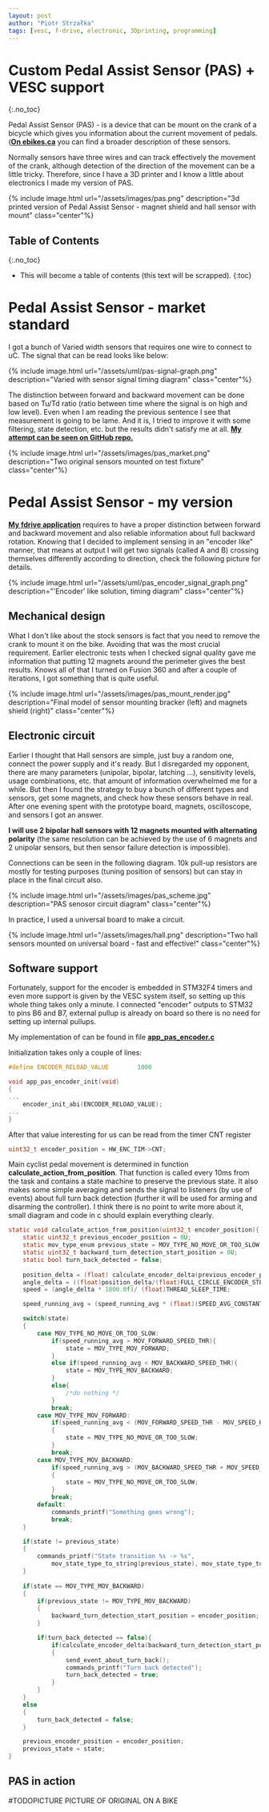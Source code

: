```yaml
---
layout: post
author: "Piotr Strzałka"
tags: [vesc, f-drive, electronic, 3Dprinting, programming]
---
```

# Custom Pedal Assist Sensor (PAS) + VESC support 
{:.no_toc}

Pedal Assist Sensor (PAS) - is a device that can be mount on the crank of a bicycle which gives you information about the current movement of pedals. (**[On ebikes.ca](https://ebikes.ca/learn/pedal-assist.html)** you can find a broader description of these sensors.

Normally sensors have three wires and can track effectively the movement of the crank, although detection of the direction of the movement can be a little tricky. Therefore, since I have a 3D printer and I know a little about electronics I made my version of PAS.

{% include image.html url="/assets/images/pas.png" description="3d printed version of Pedal Assist Sensor - magnet shield and hall sensor with mount" class="center"%}

## Table of Contents
{:.no_toc}
* This will become a table of contents (this text will be scrapped).
{:toc}
# Pedal Assist Sensor - market standard


I got a bunch of Varied width sensors that requires one wire to connect to uC. The signal that can be read looks like below:

{% include image.html url="/assets/uml/pas-signal-graph.png" description="Varied with sensor signal timing diagram" class="center"%}

The distinction between forward and backward movement can be done based on Tu/Td ratio (ratio between time where the signal is on high and low level). Even when I am reading the previous sentence I see that measurement is going to be lame. And it is, I tried to improve it with some filtering, state detection, etc. but the results didn't satisfy me at all. **[My attempt can be seen on GitHub repo.](https://github.com/PiotrStrzalka/bldc/blob/friction_drive/applications/app_pas_sensor.c)** 

{% include image.html url="/assets/images/pas_market.png" description="Two original sensors mounted on test fixture" class="center"%}



# Pedal Assist Sensor - my version

**[My fdrive application](/2021/01/24/fdrive-application.html)** requires to have a proper distinction between forward and backward movement and also reliable information about full backward rotation. Knowing that I decided to implement sensing in an "encoder like" manner, that means at output I will get two signals (called A and B) crossing themselves differently according to direction, check the following picture for details.

{% include image.html url="/assets/uml/pas_encoder_signal_graph.png" description="'Encoder' like solution, timing diagram" class="center"%}


## Mechanical design

What I don't like about the stock sensors is fact that you need to remove the crank to mount it on the bike. Avoiding that was the most crucial requirement. Earlier electronic tests when I checked signal quality gave me information that putting 12 magnets around the perimeter gives the best results. Knows all of that I turned on Fusion 360 and after a couple of iterations, I got something that is quite useful.

{% include image.html url="/assets/images/pas_mount_render.jpg" description="Final model of sensor mounting bracker (left) and magnets shield (right)" class="center"%}

## Electronic circuit

Earlier I thought that Hall sensors are simple, just buy a random one, connect the power supply and it's ready. But I disregarded my opponent, there are many parameters (unipolar, bipolar, latching ...), sensitivity levels, usage combinations, etc. that amount of information overwhelmed me for a while. But then I found the strategy to buy a bunch of different types and sensors, get some magnets, and check how these sensors behave in real.
After one evening spent with the prototype board, magnets, oscilloscope, and sensors I got an answer.

**I will use 2 bipolar hall sensors with 12 magnets mounted with alternating polarity** (the same resolution can be achieved by the use of 6 magnets and 2 unipolar sensors, but then sensor failure detection is impossible).

Connections can be seen in the following diagram. 10k pull-up resistors are mostly for testing purposes (tuning position of sensors) but can stay in place in the final circuit also.

{% include image.html url="/assets/images/pas_scheme.jpg" description="PAS senosor circuit diagram" class="center"%}

In practice, I used a universal board to make a circuit. 

{% include image.html url="/assets/images/hall.png" description="Two hall sensors mounted on universal board - fast and effective!" class="center"%}

## Software support

Fortunately, support for the encoder is embedded in STM32F4 timers and even more support is given by the VESC system itself, so setting up this whole thing takes only a minute. I connected "encoder" outputs to STM32 to pins B6 and B7, external pullup is already on board so there is no need for setting up internal pullups.


My implementation of can be found in file **[app_pas_encoder.c](https://github.com/PiotrStrzalka/bldc/blob/friction_drive/applications/app_pas_encoder.c)**


Initialization takes only a couple of lines:
``` c
#define ENCODER_RELOAD_VALUE        1000

void app_pas_encoder_init(void)
{
...
    encoder_init_abi(ENCODER_RELOAD_VALUE);
...
}
```


After that value interesting for us can be read from the timer CNT register

``` c
uint32_t encoder_position = HW_ENC_TIM->CNT;
```



Main cyclist pedal movement is determined in function **calculate_action_from_position**. That function is called every 10ms from the task and contains a state machine to preserve the previous state. It also makes some simple averaging and sends the signal to listeners (by use of events) about full turn back detection (further it will be used for arming and disarming the controller). I think there is no point to write more about it, small diagram and code in c should explain everything clearly.

``` c
static void calculate_action_from_position(uint32_t encoder_position){
    static uint32_t previous_encoder_position = 0U;    
    static mov_type_enum previous_state = MOV_TYPE_NO_MOVE_OR_TOO_SLOW;
    static uint32_t backward_turn_detection_start_position = 0U;
    static bool turn_back_detected = false;
    
    position_delta = (float) calculate_encoder_delta(previous_encoder_position, encoder_position);
    angle_delta = ((float)position_delta/(float)FULL_CIRCLE_ENCODER_STEPS)*360.0f;
    speed = (angle_delta * 1000.0f)/ (float)THREAD_SLEEP_TIME;

    speed_running_avg = (speed_running_avg * (float)(SPEED_AVG_CONSTANT-1) + speed)/(float)SPEED_AVG_CONSTANT;

    switch(state)
    {
        case MOV_TYPE_NO_MOVE_OR_TOO_SLOW:
            if(speed_running_avg > MOV_FORWARD_SPEED_THR){
                state = MOV_TYPE_MOV_FORWARD;
            }
            else if(speed_running_avg < MOV_BACKWARD_SPEED_THR){
                state = MOV_TYPE_MOV_BACKWARD;
            }
            else{
                /*do nothing */
            }
            break;
        case MOV_TYPE_MOV_FORWARD:
            if(speed_running_avg < (MOV_FORWARD_SPEED_THR - MOV_SPEED_HYSTERESIS))
            {
                state = MOV_TYPE_NO_MOVE_OR_TOO_SLOW;
            }
            break;
        case MOV_TYPE_MOV_BACKWARD:
            if(speed_running_avg > (MOV_BACKWARD_SPEED_THR + MOV_SPEED_HYSTERESIS))
            {
                state = MOV_TYPE_NO_MOVE_OR_TOO_SLOW;
            }
            break;
        default:
            commands_printf("Something goes wrong");
            break;
    }

    if(state != previous_state)
    {
        commands_printf("State transition %s -> %s", 
            mov_state_type_to_string(previous_state), mov_state_type_to_string(state));
    }
    
    if(state == MOV_TYPE_MOV_BACKWARD)
    {
        if(previous_state != MOV_TYPE_MOV_BACKWARD)
        {
            backward_turn_detection_start_position = encoder_position;
        }

        if(turn_back_detected == false){
            if(calculate_encoder_delta(backward_turn_detection_start_position, encoder_position) < BACKWARD_MOVEMENT_TURN_THR)
            {
                send_event_about_turn_back();
                commands_printf("Turn back detected");
                turn_back_detected = true;
            }
        }       
    }
    else
    {
        turn_back_detected = false;
    }

    previous_encoder_position = encoder_position;
    previous_state = state;
}


```


## PAS in action 

<span class="picture-missing">#TODOPICTURE PICTURE OF ORIGINAL ON A BIKE</span>
